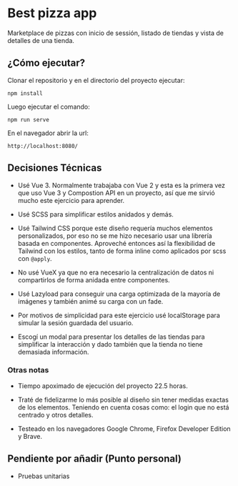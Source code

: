 # Best pizza app

Marketplace de pizzas con inicio de sessión, listado de tiendas y vista de detalles de una tienda.

## ¿Cómo ejecutar?

Clonar el repositorio y en el directorio del proyecto ejecutar:

```
npm install
```

Luego ejecutar el comando:

```
npm run serve
```

En el navegador abrir la url:

```
http://localhost:8080/
```

## Decisiones Técnicas

- Usé Vue 3. Normalmente trabajaba con Vue 2 y esta es la primera vez que uso Vue 3 y Compostion API en un proyecto, así que me sirvió mucho este ejercicio para aprender.

- Usé SCSS para simplificar estilos anidados y demás.

- Usé Tailwind CSS porque este diseño requería muchos elementos personalizados, por eso no se me hizo necesario usar una librería basada en componentes. Aproveché entonces así la flexibilidad de Tailwind con los estilos, tanto de forma inline como aplicados por scss con `@apply`.

- No usé VueX ya que no era necesario la centralización de datos ni compartirlos de forma anidada entre componentes.

- Usé Lazyload para conseguir una carga optimizada de la mayoría de imágenes y también animé su carga con un fade.

- Por motivos de simplicidad para este ejercicio usé localStorage para simular la sesión guardada del usuario.

- Escogí un modal para presentar los detalles de las tiendas para simplificar la interacción y dado también que la tienda no tiene demasiada información.

### Otras notas

- Tiempo apoximado de ejecución del proyecto 22.5 horas.

- Traté de fidelizarme lo más posible al diseño sin tener medidas exactas de los elementos. Teniendo en cuenta cosas como: el login que no está centrado y otros detalles.

- Testeado en los navegadores Google Chrome, Firefox Developer Edition y Brave.


## Pendiente por añadir (Punto personal)

- Pruebas unitarias
